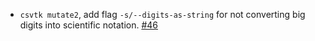 - `csvtk mutate2`, add flag `-s/--digits-as-string` for not converting big digits into scientific notation. [#46](https://github.com/shenwei356/csvtk/issues/46)

